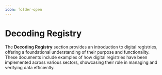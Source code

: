 ```yaml
---
icon: folder-open
---
```


# Decoding Registry

The **Decoding** **Registry** section provides an introduction to digital registries, offering a foundational understanding of their purpose and functionality. These documents include examples of how digital registries have been implemented across various sectors, showcasing their role in managing and verifying data efficiently.
